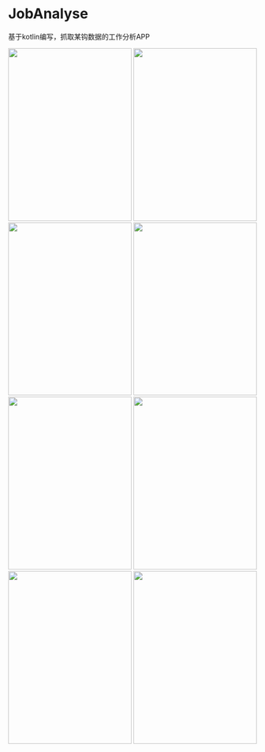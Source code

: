 # JobAnalyse
基于kotlin编写，抓取某钩数据的工作分析APP

<img src="http://fairyever.qiniudn.com/Screenshot_20180504-095116.png" width="250" height="350" />
<img src="http://fairyever.qiniudn.com/Screenshot_20180504-095125.png" width="250" height="350" />
<img src="http://fairyever.qiniudn.com/Screenshot_20180504-095152.png" width="250" height="350" />
<img src="http://fairyever.qiniudn.com/Screenshot_20180504-095159.png" width="250" height="350" />
<img src="http://fairyever.qiniudn.com/Screenshot_20180504-095223.png" width="250" height="350" />
<img src="http://fairyever.qiniudn.com/Screenshot_20180504-095236.png" width="250" height="350" />
<img src="http://fairyever.qiniudn.com/Screenshot_20180504-095321.png" width="250" height="350" />
<img src="http://fairyever.qiniudn.com/Screenshot_20180504-095340.png" width="250" height="350" />

